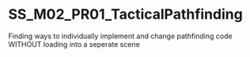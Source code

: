 # SS_M02_PR01_TacticalPathfinding
 
Finding ways to individually implement and change pathfinding code WITHOUT loading into a seperate scene
